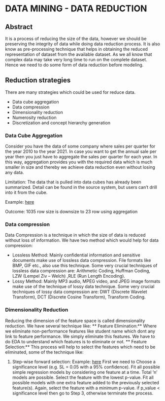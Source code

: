 # DATA MINING - DATA REDUCTION

## Abstract
It is a process of reducing the size of the data, however we should be preserving the integrity of data while doing data reduction process. It is also know as pre-processing technique that helps in obtaining the reduced representation of dataset from the available dataset. As we all know that complex data may take very long time to run on the complete dataset. Hence we need to do some form of data reduction before modeling.

## Reduction strategies
There are many strategies which could be used for reduce data. 
* Data cube aggregation
* Data compression
* Dimensionality reduction
* Numerosity reduction
* Discretization and concept hierarchy generation

### Data Cube Aggregation
Consider you have the data of some company where sales per quarter for the year 2010 to the year 2021. In case you want to get the annual sale per year then you just have to aggregate the sales per quarter for each year. In this way, aggregation provides you with the required data which is much smaller in size and thereby we achieve data reduction even without losing any data.

Limitation: 
The data that is pulled into data cubes has already been summarized. Detail can be found in the source system, but users can’t drill into it from the cube. 

Example: [here](https://github.com/Pramodgopinathan/DATA_MINING-data_reduction/blob/main/Data_Cube_Aggregation.ipynb)

Outcome: 1035 row size is downsize to 23 row using aggregation

### Data compression
Data Compression is a technique in which the size of data is reduced without loss of information.
We have two method which would help for data compression:
* Lossless Method: Mainly confidential information and sensitive documents make use of lossless data compression. File formats like BMP, GIF etc., also use this technique. Some very crucial techniques of lossless data compression are: Arithmetic Coding, Huffman Coding, LZW (Lempel Ziv – Welch) ,RLE (Run Length Encoding).
* Lossy Method: Mainly MP3 audio, MPEG video, and JPEG image formats make use of the technique of lossy data technique. Some very crucial techniques of lossy data compression are: DWT (Discrete Wavelet Transform), DCT (Discrete Cosine Transform), Transform Coding.

### Dimensionality Reduction
Reducing the dimension of the feature space is called dimensionality reduction. We have several technique like:
** Feature Elimination:** Where we eliminate non-performance features like student name which dont any link to feature performance. We simply eliminate this features. We have to do EDA to understand which features is to eliminate or not. 
** Feature Selection:** This process will help to select the features which need to be eliminated, some of the technique like:
1. Step-wise forward selection:
    Example: [here](https://github.com/Pramodgopinathan/DATA_MINING-data_reduction/blob/main/Feature_Selection.ipynb)
    First we need to Choose a significance level (e.g. SL = 0.05 with a 95% confidence).
    Fit all possible simple regression models by considering one feature at a time. Total ’n’ models are possible. 
    Select the feature with the lowest p-value.
    Fit all possible models with one extra feature added to the previously selected feature(s).
    Again, select the feature with a minimum p-value. if p_value < significance level then go to Step 3, otherwise terminate the process.

